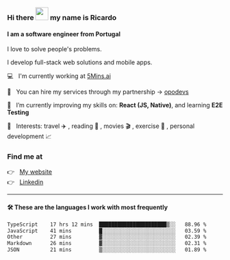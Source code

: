### Hi there <img src="https://raw.githubusercontent.com/iampavangandhi/iampavangandhi/master/gifs/Hi.gif" width="30"> my name is Ricardo
#### I am a software engineer from Portugal
I love to solve people's problems.

I develop full-stack web solutions and mobile apps.

💻  &nbsp; I'm currently working at <a href="https://5mins.ai/">5Mins.ai</a>

💼  &nbsp; You can hire my services through my partnership -> <a href="https://github.com/opodevs">opodevs</a>

🌱 &nbsp; I’m currently improving my skills on: **React (JS, Native)**, and learning **E2E Testing**

💙 &nbsp; Interests: travel ✈️ , reading 📖 , movies 🎬 , exercise 🏃 , personal development 📈

### Find me at

<p align="left">
  👉  &nbsp;
  <a href="https://ricardopbarbosa.com" target="_blank">
    My website
  </a>
  <br/>
  👉 &nbsp;
  <a href="https://www.linkedin.com/in/ricardopbarbosa" target="_blank">
    Linkedin
  </a>
</p>

<hr />

#### 🛠 These are the languages I work with most frequently
<!--START_SECTION:waka-->

```txt
TypeScript    17 hrs 12 mins  ██████████████████████▒░░   88.96 %
JavaScript    41 mins         █░░░░░░░░░░░░░░░░░░░░░░░░   03.59 %
Other         27 mins         ▓░░░░░░░░░░░░░░░░░░░░░░░░   02.39 %
Markdown      26 mins         ▓░░░░░░░░░░░░░░░░░░░░░░░░   02.31 %
JSON          21 mins         ▒░░░░░░░░░░░░░░░░░░░░░░░░   01.89 %
```

<!--END_SECTION:waka-->
